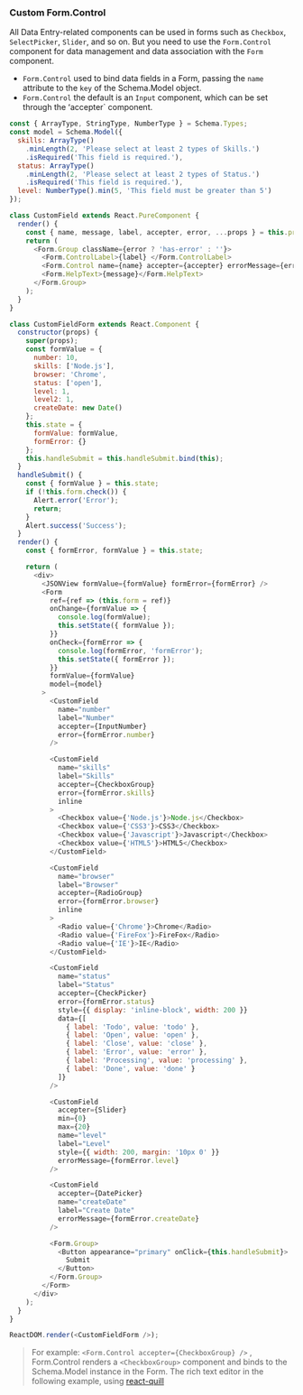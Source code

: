 ### Custom Form.Control

All Data Entry-related components can be used in forms such as `Checkbox`, `SelectPicker`, `Slider`, and so on. But you need to use the `Form.Control` component for data management and data association with the `Form` component.

- `Form.Control` used to bind data fields in a Form, passing the `name` attribute to the `key` of the Schema.Model object.
- `Form.Control` the default is an `Input` component, which can be set through the ʻaccepter` component.

<!--start-code-->

```js
const { ArrayType, StringType, NumberType } = Schema.Types;
const model = Schema.Model({
  skills: ArrayType()
    .minLength(2, 'Please select at least 2 types of Skills.')
    .isRequired('This field is required.'),
  status: ArrayType()
    .minLength(2, 'Please select at least 2 types of Status.')
    .isRequired('This field is required.'),
  level: NumberType().min(5, 'This field must be greater than 5')
});

class CustomField extends React.PureComponent {
  render() {
    const { name, message, label, accepter, error, ...props } = this.props;
    return (
      <Form.Group className={error ? 'has-error' : ''}>
        <Form.ControlLabel>{label} </Form.ControlLabel>
        <Form.Control name={name} accepter={accepter} errorMessage={error} {...props} />
        <Form.HelpText>{message}</Form.HelpText>
      </Form.Group>
    );
  }
}

class CustomFieldForm extends React.Component {
  constructor(props) {
    super(props);
    const formValue = {
      number: 10,
      skills: ['Node.js'],
      browser: 'Chrome',
      status: ['open'],
      level: 1,
      level2: 1,
      createDate: new Date()
    };
    this.state = {
      formValue: formValue,
      formError: {}
    };
    this.handleSubmit = this.handleSubmit.bind(this);
  }
  handleSubmit() {
    const { formValue } = this.state;
    if (!this.form.check()) {
      Alert.error('Error');
      return;
    }
    Alert.success('Success');
  }
  render() {
    const { formError, formValue } = this.state;

    return (
      <div>
        <JSONView formValue={formValue} formError={formError} />
        <Form
          ref={ref => (this.form = ref)}
          onChange={formValue => {
            console.log(formValue);
            this.setState({ formValue });
          }}
          onCheck={formError => {
            console.log(formError, 'formError');
            this.setState({ formError });
          }}
          formValue={formValue}
          model={model}
        >
          <CustomField
            name="number"
            label="Number"
            accepter={InputNumber}
            error={formError.number}
          />

          <CustomField
            name="skills"
            label="Skills"
            accepter={CheckboxGroup}
            error={formError.skills}
            inline
          >
            <Checkbox value={'Node.js'}>Node.js</Checkbox>
            <Checkbox value={'CSS3'}>CSS3</Checkbox>
            <Checkbox value={'Javascript'}>Javascript</Checkbox>
            <Checkbox value={'HTML5'}>HTML5</Checkbox>
          </CustomField>

          <CustomField
            name="browser"
            label="Browser"
            accepter={RadioGroup}
            error={formError.browser}
            inline
          >
            <Radio value={'Chrome'}>Chrome</Radio>
            <Radio value={'FireFox'}>FireFox</Radio>
            <Radio value={'IE'}>IE</Radio>
          </CustomField>

          <CustomField
            name="status"
            label="Status"
            accepter={CheckPicker}
            error={formError.status}
            style={{ display: 'inline-block', width: 200 }}
            data={[
              { label: 'Todo', value: 'todo' },
              { label: 'Open', value: 'open' },
              { label: 'Close', value: 'close' },
              { label: 'Error', value: 'error' },
              { label: 'Processing', value: 'processing' },
              { label: 'Done', value: 'done' }
            ]}
          />

          <CustomField
            accepter={Slider}
            min={0}
            max={20}
            name="level"
            label="Level"
            style={{ width: 200, margin: '10px 0' }}
            errorMessage={formError.level}
          />

          <CustomField
            accepter={DatePicker}
            name="createDate"
            label="Create Date"
            errorMessage={formError.createDate}
          />

          <Form.Group>
            <Button appearance="primary" onClick={this.handleSubmit}>
              Submit
            </Button>
          </Form.Group>
        </Form>
      </div>
    );
  }
}

ReactDOM.render(<CustomFieldForm />);
```

<!--end-code-->

> For example: `<Form.Control accepter={CheckboxGroup} />` , Form.Control renders a `<CheckboxGroup>` component and binds to the Schema.Model instance in the Form. The rich text editor in the following example, using [react-quill](https://github.com/zenoamaro/react-quill)
